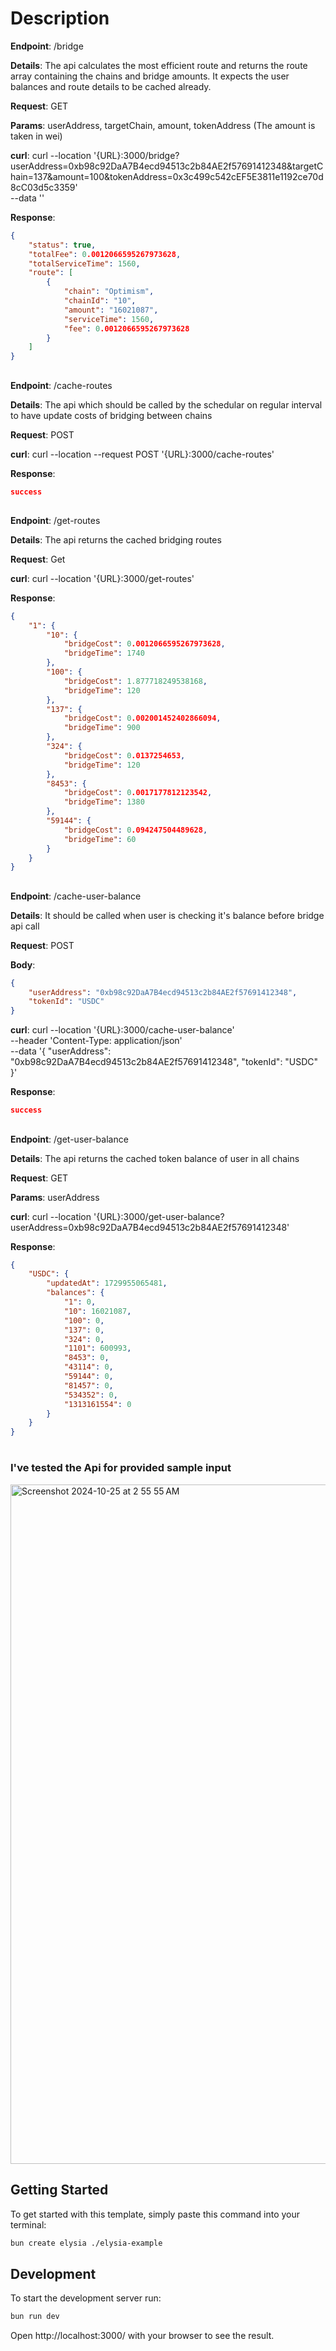 # Description

**Endpoint**: /bridge

**Details**: The api calculates the most efficient route and returns the route array containing the chains and bridge amounts. It expects the user balances and route details to be cached already.

**Request**: GET

**Params**: userAddress, targetChain, amount, tokenAddress
(The amount is taken in wei)

**curl**: curl --location '{URL}:3000/bridge?userAddress=0xb98c92DaA7B4ecd94513c2b84AE2f57691412348&targetChain=137&amount=100&tokenAddress=0x3c499c542cEF5E3811e1192ce70d8cC03d5c3359' \
--data ''

**Response**: 
```json
{
    "status": true,
    "totalFee": 0.0012066595267973628,
    "totalServiceTime": 1560,
    "route": [
        {
            "chain": "Optimism",
            "chainId": "10",
            "amount": "16021087",
            "serviceTime": 1560,
            "fee": 0.0012066595267973628
        }
    ]
}
```

## 

**Endpoint**: /cache-routes

**Details**: The api which should be called by the schedular on regular interval to have update costs of bridging between chains

**Request**: POST

**curl**: curl --location --request POST '{URL}:3000/cache-routes'

**Response**: 
```json
success
```

## 

**Endpoint**: /get-routes

**Details**: The api returns the cached bridging routes

**Request**: Get

**curl**: curl --location '{URL}:3000/get-routes'

**Response**: 
```json
{
    "1": {
        "10": {
            "bridgeCost": 0.0012066595267973628,
            "bridgeTime": 1740
        },
        "100": {
            "bridgeCost": 1.877718249538168,
            "bridgeTime": 120
        },
        "137": {
            "bridgeCost": 0.002001452402866094,
            "bridgeTime": 900
        },
        "324": {
            "bridgeCost": 0.0137254653,
            "bridgeTime": 120
        },
        "8453": {
            "bridgeCost": 0.0017177812123542,
            "bridgeTime": 1380
        },
        "59144": {
            "bridgeCost": 0.094247504489628,
            "bridgeTime": 60
        }
    }
}
```

##

**Endpoint**: /cache-user-balance

**Details**: It should be called when user is checking it's balance before bridge api call

**Request**: POST

**Body**: 
```json
{
    "userAddress": "0xb98c92DaA7B4ecd94513c2b84AE2f57691412348",
    "tokenId": "USDC"
}
```

**curl**: curl --location '{URL}:3000/cache-user-balance' \
--header 'Content-Type: application/json' \
--data '{
    "userAddress": "0xb98c92DaA7B4ecd94513c2b84AE2f57691412348",
    "tokenId": "USDC"
}'

**Response**: 
```json
success
```

##

**Endpoint**: /get-user-balance

**Details**: The api returns the cached token balance of user in all chains

**Request**: GET

**Params**: userAddress

**curl**: curl --location '{URL}:3000/get-user-balance?userAddress=0xb98c92DaA7B4ecd94513c2b84AE2f57691412348'

**Response**: 
```json
{
    "USDC": {
        "updatedAt": 1729955065481,
        "balances": {
            "1": 0,
            "10": 16021087,
            "100": 0,
            "137": 0,
            "324": 0,
            "1101": 600993,
            "8453": 0,
            "43114": 0,
            "59144": 0,
            "81457": 0,
            "534352": 0,
            "1313161554": 0
        }
    }
}
```

#

### I've tested the Api for provided sample input

<img width="1087" alt="Screenshot 2024-10-25 at 2 55 55 AM" src="https://github.com/user-attachments/assets/5ba51e27-b062-4315-a2ea-bfbdce236247">


## Getting Started
To get started with this template, simply paste this command into your terminal:
```bash
bun create elysia ./elysia-example
```

## Development
To start the development server run:
```bash
bun run dev
```

Open http://localhost:3000/ with your browser to see the result.
